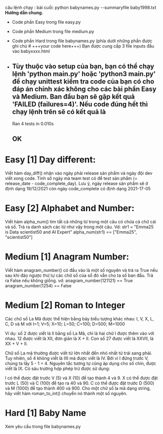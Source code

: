 câu lệnh chạy :
bài cuối: python babynames.py --summaryfile baby1998.txt
**Hướng dẫn chung.**
* Code phần Easy trong file easy.py
* Code phần Medium trong file medium.py
* Code phần Hard trong file babynames.py (phía dưới những phần được ghi chú # +++your code here+++)
    Bạn được cung cấp 3 file inputs đầu vào babyxxxx.html

* Tùy thuộc vào setup của bạn, bạn có thể chạy lệnh 
    'python main.py' hoặc 'python3 main.py' để chạy unittest kiểm tra code của bạn có cho đáp án chính xác không cho các bài phần Easy và Medium. Ban đầu bạn sẽ gặp kết quả 'FAILED (failures=4)'. 
    Nếu code đúng hết thì chạy lệnh trên sẽ có kết quả là 
    -----------------------------------
    Ran 4 tests in 0.010s

    OK
    -----------------------------------

# Easy [1] Day different:
Viết hàm day_diff() nhận vào ngày phải release sản phẩm và ngày đội dev viết xong code. Tính số ngày mà team test có để test sản phẩm (= release_date - code_complete_day). Lưu ý, ngày release sản phẩm sẽ ở định dạng 19/12/2021 còn ngày code_complete có định dạng 2021-17-05

# Easy [2] Alphabet and Number:
Viết hàm alpha_num() tìm tất cả những từ trong một câu có chứa cả chữ cái và số. Trả ra danh sách các từ như vậy trong một câu.
Vd:
str1 = "Emma25 is Data scientist50 and AI Expert"
alpha_num(str1) == ["Emma25", "scientist50"]

# Medium [1] Anagram Number:
Viết hàm anagram_number() có đầu vào là một số nguyên và trả ra True nếu sau khi đảo ngược thứ tự các chữ số của số đó vẫn cho ta số ban đầu. Trả ra False nếu không giống.
vd: anagram_number(121121) == True
    anagram_number(1254) == False

# Medium [2] Roman to Integer
Các chữ số La Mã được thể hiện bằng bảy biểu tượng khác nhau: I, V, X, L, C, D và M với
I=1; V=5; X=10; L=50; C=100; D=500; M=1000

Ví dụ: số 2 được viết là II bằng số La Mã, chỉ là hai chữ I được thêm vào với nhau. 12 được viết là XII, đơn giản là X + II. Con số 27 được viết là XXVII, là XX + V + II.

Chữ số La mã thường được viết từ lớn nhất đến nhỏ nhất từ trái sang phải. Tuy nhiên, số 4 không viết là IIII mà được viết là IV. Bởi vì I đứng trước V, chúng ta lấy 5 - 1 = 4. Nguyên tắc tương tự cũng áp dụng cho số chín, được viết là IX. Có sáu trường hợp phép trừ được sử dụng:

I có thể được đặt trước V (5) và X (10) để tạo thành 4 và 9.
X có thể được đặt trước L (50) và C (100) để tạo ra 40 và 90.
C có thể được đặt trước D (500) và M (1000) để tạo thành 400 và 900.
Cho một chữ số la mã dạng string, hãy viết hàm roman_to_int() chuyển nó thành một số nguyên.

# Hard [1] Baby Name
Xem yêu cầu trong file babynames.py